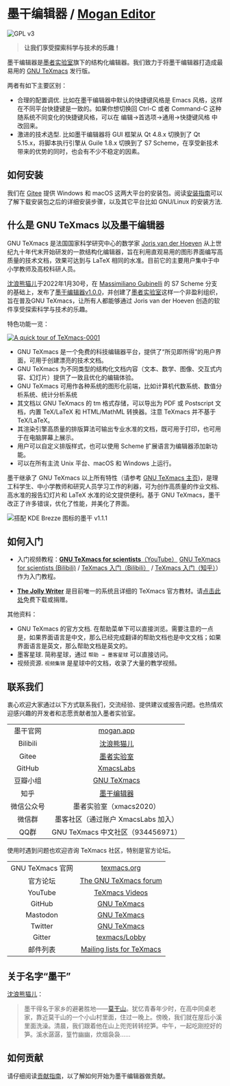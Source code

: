 # 墨干编辑器 / [Mogan Editor](https://mogan.app/guide/what-is-mogan.html)
![GPL v3](http://www.gnu.org/graphics/gplv3-127x51.png)

> **让我们享受探索科学与技术的乐趣！**

墨干编辑器是[墨者实验室](https://gitee.com/XmacsLabs)旗下的结构化编辑器。我们致力于将墨干编辑器打造成最易用的 [GNU TeXmacs](https://www.texmacs.org) 发行版。

两者有如下主要区别：
- 合理的配置调优. 比如在墨干编辑器中默认的快捷键风格是 Emacs 风格，这样在不同平台快捷键是一致的。如果你想切换回 Ctrl-C 或者 Command-C 这种随系统不同变化的快捷键风格，可以在 编辑→首选项→通用→快捷键风格 中改回来。
- 激进的技术选型. 比如墨干编辑器将 GUI 框架从 Qt 4.8.x 切换到了 Qt 5.15.x，将脚本执行引擎从 Guile 1.8.x 切换到了 S7 Scheme，在享受新技术带来的优势的同时，也会有不少不稳定的因素。

## 如何安装
我们在 [Gitee](https://gitee.com/XmacsLabs/mogan/releases) 提供 Windows 和 macOS 这两大平台的安装包。阅读[安装指南](docs/Install.zh.md)可以了解下载安装包之后的详细安装步骤，以及其它平台比如 GNU/Linux 的安装方法.

## 什么是 GNU TeXmacs 以及墨干编辑器
GNU TeXmacs 是法国国家科学研究中心的数学家 [Joris van der Hoeven](http://www.texmacs.org/joris/main/joris.html) 从上世纪九十年代末开始研发的一款结构化编辑器，旨在利用直观易用的图形界面编写高质量的技术文档，效果可达到与 LaTeX 相同的水准。目前它的主要用户集中于中小学教师及高校科研人员。

[沈浪熊猫儿](http://texmacs.org/tmweb/contribute/team-sadhen.en.html)于2022年1月30号，在 [Massimiliano Gubinelli](http://texmacs.org/tmweb/contribute/team-massimiliano.en.html) 的 S7 Scheme 分支的基础上，发布了[墨干编辑器v1.0.0](https://gitee.com/XmacsLabs/mogan/releases/tag/v1.0.0)，并创建了[墨者实验室](https://gitee.com/XmacsLabs)这样一个非盈利组织，旨在普及GNU TeXmacs，让所有人都能够通过 Joris van der Hoeven 创造的软件享受探索科学与技术的乐趣。

特色功能一览：

[![A quick tour of TeXmacs-0001](https://user-images.githubusercontent.com/32867606/198896005-72077867-bd0f-4223-9f87-099ec3815ba5.png)](https://player.bilibili.com/player.html?aid=376713018&bvid=BV1bo4y1D7wN&cid=371195201&page=1)

- GNU TeXmacs 是一个免费的科技编辑器平台，提供了“所见即所得”的用户界面，可用于创建漂亮的技术文档。
- GNU TeXmacs 为不同类型的结构化文档内容（文本、数学、图像、交互式内容、幻灯片）提供了一致且优化的编辑体验。
- GNU TeXmacs 可用作各种系统的图形化前端，比如计算机代数系统、数值分析系统、统计分析系统
- 其文档以 GNU TeXmacs 的 tm 格式存储，可以导出为 PDF 或 Postscript 文档，内置 TeX/LaTeX 和 HTML/MathML 转换器。注意 TeXmacs 并不基于 TeX/LaTeX。
- 其渲染引擎高质量的排版算法可输出专业水准的文档，既可用于打印，也可用于在电脑屏幕上展示。
- 用户可以自定义排版样式，也可以使用 Scheme 扩展语言为编辑器添加新功能。
- 可以在所有主流 Unix 平台、macOS 和 Windows 上运行。

墨干继承了 GNU TeXmacs 以上所有特性（请参考 [GNU TeXmacs 主页](https://www.texmacs.org))，是理工科学生、中小学教师和研究人员学习工作的利器，可为创作高质量的作业文档、高水准的报告幻灯片和 LaTeX 水准的论文提供便利。基于 GNU TeXmacs，墨干改正了许多错误，优化了性能，并美化了界面。

![搭配 KDE Brezze 图标的墨干 v1.1.1](https://user-images.githubusercontent.com/32867606/198898710-6c16bfb2-1107-4cb0-8cb7-14606b31a315.png)

## 如何入门

- 入门视频教程：[**GNU TeXmacs for scientists**（YouTube）](https://youtube.com/playlist?list=PLjlnuLy3KEpYmUQvFIFSFgeYQjVYO2gxi)
 [GNU TeXmacs for scientists (Bilibili)](https://www.bilibili.com/video/BV1h4411w7xy/) / [TeXmacs 入门（Bilibili）](https://www.bilibili.com/medialist/play/617908?from=space&business=space_series&business_id=2765862&desc=1) / [TeXmacs 入门（知乎）](https://www.zhihu.com/collection/844048143)）作为入门教程。

- [**The Jolly Writer**](https://www.scypress.com/book_info.html) 是目前唯一的系统且详细的 TeXmacs 官方教材。请[点击此处](https://www.scypress.com/book_download.html)免费下载或捐赠。

其他资料：
- GNU TeXmacs 的官方文档. 在帮助菜单下可以直接浏览。需要注意的一点是，如果界面语言是中文，那么已经完成翻译的帮助文档也是中文文档；如果界面语言是英文，那么帮助文档是英文的。
- 墨客星球. 简称星球，通过 `帮助 → 墨客星球` 可以直接访问。
- 视频资源. `视频集锦` 是星球中的文档，收录了大量的教学视频。

## 联系我们
衷心欢迎大家通过以下方式联系我们，交流经验、提供建议或报告问题。也热情欢迎感兴趣的开发者和志愿贡献者加入墨者实验室。

|||
| :---: | :---: |
墨干官网|[mogan.app](https://mogan.app)
Bilibili|[沈浪熊猫儿](https://space.bilibili.com/28058658) 
Gitee|[墨者实验室](https://gitee.com/XmacsLabs/) 
GitHub|[XmacsLabs](https://github.com/XmacsLabs)
豆瓣小组|[GNU TeXmacs](https://www.douban.com/group/texmacs/)
知乎|[墨干编辑器](https://www.zhihu.com/people/xmacs)
微信公众号|墨者实验室（xmacs2020）
微信群|墨客社区（通过账户 XmacsLabs 加入）
QQ群|GNU TeXmacs 中文社区（934456971）

使用时遇到问题也欢迎咨询 TeXmacs 社区，特别是官方论坛。

|||
| :---: | :---: |
GNU TeXmacs 官网|[texmacs.org](http://www.texmacs.org)
官方论坛|[The GNU TeXmacs forum](http://forum.texmacs.cn) 
YouTube|[TeXmacs Videos](https://www.youtube.com/channel/UCLaZZkOj3GPYFu9pVsEbthg)
GitHub|[GNU TeXmacs](https://github.com/texmacs) 
Mastodon|[GNU TeXmacs](https://mathstodon.xyz/@gnu_texmacs)
Twitter|[GNU TeXmacs](https://twitter.com/gnu_texmacs) 
Gitter|[texmacs/Lobby](https://gitter.im/texmacs/Lobby) 
邮件列表|[Mailing lists for TeXmacs](https://www.texmacs.org/tmweb/home/ml.en.html) 

## 关于名字“墨干”
[沈浪熊猫儿](http://texmacs.org/tmweb/contribute/team-sadhen.en.html)：
> 墨干得名于家乡的避暑胜地——[莫干山](https://cn.wikipedia.org/wiki/Mount_Mogan)。犹忆青春年少时，在高中同桌老家，靠近莫干山的一个小山村里面，住过一晚上。傍晚，我们就在屋后小溪里面洗澡。清晨，我们跟着他在山上兜兜转转挖笋。中午，一起吃刚挖好的笋。溪水潺潺，篁竹幽幽，炊烟袅袅……

## 如何贡献
请仔细阅读[贡献指南](https://mogan.app/zh/guide/CONTRIBUTING.html)，以了解如何开始为墨干编辑器做贡献。
